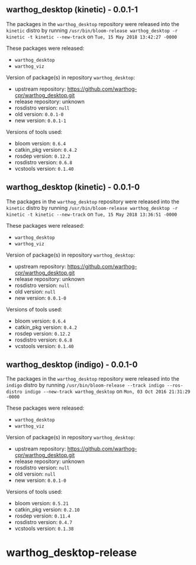 ## warthog_desktop (kinetic) - 0.0.1-1

The packages in the `warthog_desktop` repository were released into the `kinetic` distro by running `/usr/bin/bloom-release warthog_desktop -r kinetic -t kinetic --new-track` on `Tue, 15 May 2018 13:42:27 -0000`

These packages were released:
- `warthog_desktop`
- `warthog_viz`

Version of package(s) in repository `warthog_desktop`:

- upstream repository: https://github.com/warthog-cpr/warthog_desktop.git
- release repository: unknown
- rosdistro version: `null`
- old version: `0.0.1-0`
- new version: `0.0.1-1`

Versions of tools used:

- bloom version: `0.6.4`
- catkin_pkg version: `0.4.2`
- rosdep version: `0.12.2`
- rosdistro version: `0.6.8`
- vcstools version: `0.1.40`


## warthog_desktop (kinetic) - 0.0.1-0

The packages in the `warthog_desktop` repository were released into the `kinetic` distro by running `/usr/bin/bloom-release warthog_desktop -r kinetic -t kinetic --new-track` on `Tue, 15 May 2018 13:36:51 -0000`

These packages were released:
- `warthog_desktop`
- `warthog_viz`

Version of package(s) in repository `warthog_desktop`:

- upstream repository: https://github.com/warthog-cpr/warthog_desktop.git
- release repository: unknown
- rosdistro version: `null`
- old version: `null`
- new version: `0.0.1-0`

Versions of tools used:

- bloom version: `0.6.4`
- catkin_pkg version: `0.4.2`
- rosdep version: `0.12.2`
- rosdistro version: `0.6.8`
- vcstools version: `0.1.40`


## warthog_desktop (indigo) - 0.0.1-0

The packages in the `warthog_desktop` repository were released into the `indigo` distro by running `/usr/bin/bloom-release --track indigo --ros-distro indigo --new-track warthog_desktop` on `Mon, 03 Oct 2016 21:31:29 -0000`

These packages were released:
- `warthog_desktop`
- `warthog_viz`

Version of package(s) in repository `warthog_desktop`:

- upstream repository: https://github.com/warthog-cpr/warthog_desktop.git
- release repository: unknown
- rosdistro version: `null`
- old version: `null`
- new version: `0.0.1-0`

Versions of tools used:

- bloom version: `0.5.21`
- catkin_pkg version: `0.2.10`
- rosdep version: `0.11.4`
- rosdistro version: `0.4.7`
- vcstools version: `0.1.38`


# warthog_desktop-release